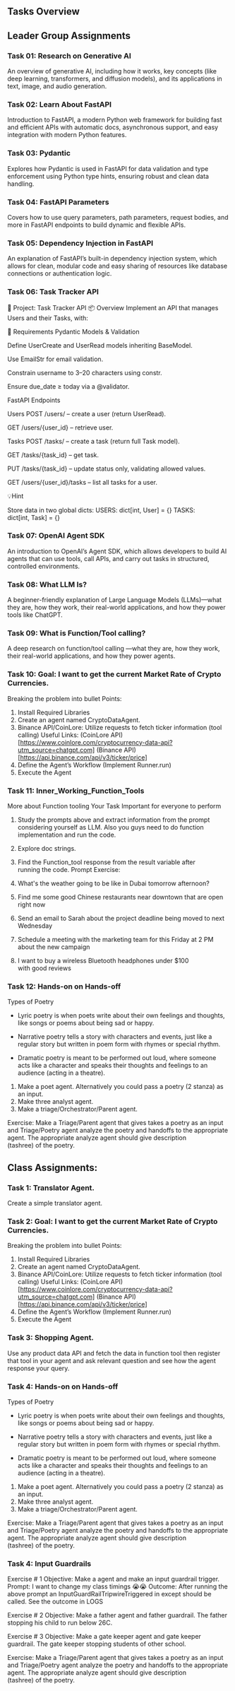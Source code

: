 ## Tasks Overview

## Leader Group Assignments
### **Task 01: Research on Generative AI**
An overview of generative AI, including how it works, key concepts (like deep learning, transformers, and diffusion models), and its applications in text, image, and audio generation.

### **Task 02: Learn About FastAPI**
Introduction to FastAPI, a modern Python web framework for building fast and efficient APIs with automatic docs, asynchronous support, and easy integration with modern Python features.

### **Task 03: Pydantic**
Explores how Pydantic is used in FastAPI for data validation and type enforcement using Python type hints, ensuring robust and clean data handling.

### **Task 04: FastAPI Parameters**
Covers how to use query parameters, path parameters, request bodies, and more in FastAPI endpoints to build dynamic and flexible APIs.

### **Task 05: Dependency Injection in FastAPI**
An explanation of FastAPI’s built-in dependency injection system, which allows for clean, modular code and easy sharing of resources like database connections or authentication logic.

###  **Task 06: Task Tracker API**

📝 Project: Task Tracker API
📦 Overview
Implement an API that manages Users and their Tasks, with:

🚀 Requirements
Pydantic Models & Validation

Define UserCreate and UserRead models inheriting BaseModel. 

Use EmailStr for email validation. 

Constrain username to 3–20 characters using constr.

Ensure due_date ≥ today via a @validator. 

FastAPI Endpoints

Users
POST /users/ – create a user (return UserRead).

GET /users/{user_id} – retrieve user.

Tasks
POST /tasks/ – create a task (return full Task model).

GET /tasks/{task_id} – get task.

PUT /tasks/{task_id} – update status only, validating allowed values. 

GET /users/{user_id}/tasks – list all tasks for a user.


💡Hint

Store data in two global dicts:
USERS: dict[int, User] = {}
TASKS: dict[int, Task] = {}


### **Task 07: OpenAI Agent SDK**
An introduction to OpenAI’s Agent SDK, which allows developers to build AI agents that can use tools, call APIs, and carry out tasks in structured, controlled environments.

### **Task 08: What LLM Is?**
A beginner-friendly explanation of Large Language Models (LLMs)—what they are, how they work, their real-world applications, and how they power tools like ChatGPT.

### **Task 09: What is Function/Tool calling?**
A deep research on function/tool calling —what they are, how they work, their real-world applications, and how they power agents.


### **Task 10: Goal: I want to get the current Market Rate of Crypto Currencies.**
Breaking the problem into bullet Points:

1. Install Required Libraries
2. Create an agent named CryptoDataAgent.
3. Binance API/CoinLore: Utilize requests to fetch ticker information (tool calling)
Useful Links:
(CoinLore API)[https://www.coinlore.com/cryptocurrency-data-api?utm_source=chatgpt.com]
(Binance API)[https://api.binance.com/api/v3/ticker/price]
4. Define the Agent’s Workflow (Implement Runner.run)
5. Execute the Agent


### **Task 11: Inner_Working_Function_Tools**
More about Function tooling
Your Task Important for everyone to perform
1. Study the prompts above and extract information from the prompt considering yourself as LLM. Also you guys need to do function implementation and run the code.

2. Explore doc strings.

3. Find the Function_tool response from the result variable after running the code.
Prompt Exercise:
1. What's the weather going to be like in Dubai tomorrow afternoon?

2. Find me some good Chinese restaurants near downtown that are open right now

3. Send an email to Sarah about the project deadline being moved to next Wednesday

4. Schedule a meeting with the marketing team for this Friday at 2 PM about the new campaign

5. I want to buy a wireless Bluetooth headphones under $100 with good reviews

### **Task 12: Hands-on on Hands-off**
Types of Poetry
- Lyric poetry is when poets write about their own feelings and thoughts, like songs or poems about being sad or happy.

- Narrative poetry tells a story with characters and events, just like a regular story but written in poem form with rhymes or special rhythm.

- Dramatic poetry is meant to be performed out loud, where someone acts like a character and speaks their thoughts and feelings to an audience (acting in a theatre).

1. Make a poet agent. Alternatively you could pass a poetry (2 stanza) as an input.
2. Make three analyst agent. 
3. Make a triage/Orchestrator/Parent agent.

Exercise: Make a Triage/Parent agent that gives takes a poetry as an input and Triage/Poetry agent analyze the poetry and handoffs to the appropriate agent. The appropriate analyze agent should give description (tashree) of the poetry.




## Class Assignments:
### **Task 1: Translator Agent.**
Create a simple translator agent. 
 
### **Task 2: Goal: I want to get the current Market Rate of Crypto Currencies.**
Breaking the problem into bullet Points:

1. Install Required Libraries
2. Create an agent named CryptoDataAgent.
3. Binance API/CoinLore: Utilize requests to fetch ticker information (tool calling)
Useful Links:
(CoinLore API)[https://www.coinlore.com/cryptocurrency-data-api?utm_source=chatgpt.com]
(Binance API)[https://api.binance.com/api/v3/ticker/price]
4. Define the Agent’s Workflow (Implement Runner.run)
5. Execute the Agent


### **Task 3: Shopping Agent.**
Use any product data API and fetch the data in function tool then register that tool in your agent and ask relevant question and see how the agent response your query. 


### **Task 4: Hands-on on Hands-off**
Types of Poetry
- Lyric poetry is when poets write about their own feelings and thoughts, like songs or poems about being sad or happy.

- Narrative poetry tells a story with characters and events, just like a regular story but written in poem form with rhymes or special rhythm.

- Dramatic poetry is meant to be performed out loud, where someone acts like a character and speaks their thoughts and feelings to an audience (acting in a theatre).

1. Make a poet agent. Alternatively you could pass a poetry (2 stanza) as an input.
2. Make three analyst agent. 
3. Make a triage/Orchestrator/Parent agent.

Exercise: Make a Triage/Parent agent that gives takes a poetry as an input and Triage/Poetry agent analyze the poetry and handoffs to the appropriate agent. The appropriate analyze agent should give description (tashree) of the poetry.


### **Task 4: Input Guardrails**

Exercise # 1 Objective: Make a agent and make an input guardrail trigger. Prompt: I want to change my class timings 😭😭 Outcome: After running the above prompt an InputGuardRailTripwireTriggered in except should be called. See the outcome in LOGS

Exercise # 2 Objective: Make a father agent and father guardrail. The father stopping his child to run below 26C.

Exercise # 3 Objective: Make a gate keeper agent and gate keeper guardrail. The gate keeper stopping students of other school.

Exercise: Make a Triage/Parent agent that gives takes a poetry as an input and Triage/Poetry agent analyze the poetry and handoffs to the appropriate agent. The appropriate analyze agent should give description (tashree) of the poetry.